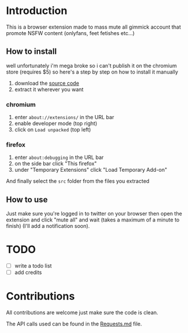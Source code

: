 
# Introduction

This is a browser extension made to mass mute all gimmick account that promote NSFW content (onlyfans, feet fetishes etc...)

## How to install

well unfortunately i'm mega broke so i can't publish it on the chromium store (requires $5) so here's a step by step on how to install it manually

1. download the [source code](https://github.com/cabiste69/DTG-extension/archive/refs/heads/main.zip)
2. extract it wherever you want

### chromium

1. enter `about://extensions/` in the URL bar
2. enable developer mode (top right)
3. click on `Load unpacked` (top left)

### firefox

1. enter `about:debugging` in the URL bar
2. on the side bar click "This firefox"
3. under "Temporary Extensions" click "Load Temporary Add-on"

And finally select the `src` folder from the files you extracted

## How to use

Just make sure you're logged in to twitter on your browser then open the extension and click "mute all" and wait (takes a maximum of a minute to finish) (I'll add a notification soon).

# TODO

- [ ] write a todo list
- [ ] add credits

# Contributions

All contributions are welcome just make sure the code is clean.

The API calls used can be found in the [Requests.md](./Requests.md) file.
